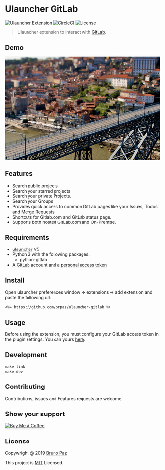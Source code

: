 # Ulauncher GitLab

[![Ulauncher Extension](https://img.shields.io/badge/Ulauncher-Extension-green.svg?style=for-the-badge)](https://ext.ulauncher.io/-/github-brpaz-ulauncher-gitlab)
[![CircleCI](https://img.shields.io/circleci/build/github/brpaz/ulauncher-gitlab.svg?style=for-the-badge)](https://circleci.com/gh/brpaz/ulauncher-gitlab)
![License](https://img.shields.io/github/license/brpaz/ulauncher-gitlab.svg?style=for-the-badge)

> Ulauncher extension to interact with [GitLab](https://gitlab.com/).

## Demo

![demo](demo.gif)

## Features

* Search public projects
* Search your starred projects
* Search your private Projects.
* Search your Groups
* Provides quick access to common GitLab pages like your Issues, Todos and Merge Requests.
* Shortcuts for Gitlab.com and GitLab status page.
* Supports both hosted GitLab.com and On-Premise.

## Requirements

* [ulauncher](https://ulauncher.io/) V5
* Python 3 with the following packages:
  * python-gitlab
* A [GitLab](https://gitlab.com) account and a [personal access token](https://gitlab.com/profile/personal_access_token)

## Install

Open ulauncher preferences window -> extensions -> add extension and paste the following url:

```<%= https://github.com/brpaz/ulauncher-gitlab %>```

## Usage

Before using the extension, you must configure your GitLab access token in the plugin settings. You can yours [here](https://gitlab.com/profile/personal_access_token).

## Development

```
make link
make dev
```

## Contributing

Contributions, issues and Features requests are welcome.

## Show your support

<a href="https://www.buymeacoffee.com/Z1Bu6asGV" target="_blank"><img src="https://www.buymeacoffee.com/assets/img/custom_images/orange_img.png" alt="Buy Me A Coffee" style="height: 41px !important;width: 174px !important;box-shadow: 0px 3px 2px 0px rgba(190, 190, 190, 0.5) !important;-webkit-box-shadow: 0px 3px 2px 0px rgba(190, 190, 190, 0.5) !important;" ></a>

## License

Copywright @ 2019 [Bruno Paz](https://github.com/brpaz)

This project is [MIT](LLICENSE) Licensed.
